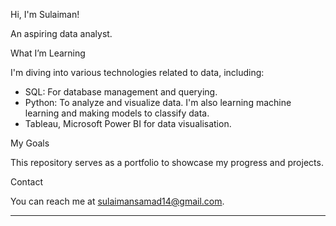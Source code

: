 Hi, I'm Sulaiman!

An aspiring data analyst.

What I’m Learning

I'm diving into various technologies related to data, including:
- SQL: For database management and querying.
- Python: To analyze and visualize data. I'm also learning machine learning and making models to classify data.
- Tableau, Microsoft Power BI for data visualisation.

My Goals

This repository serves as a portfolio to showcase my progress and projects. 


Contact

You can reach me at sulaimansamad14@gmail.com.

---
